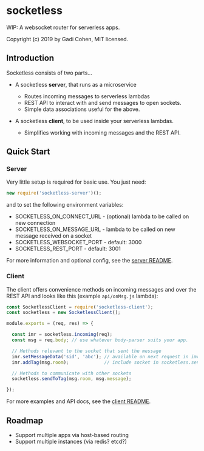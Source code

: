 # socketless

WIP: A websocket router for serverless apps.

Copyright (c) 2019 by Gadi Cohen, MIT licensed.

## Introduction

Socketless consists of two parts...

* A socketless **server**, that runs as a microservice
  * Routes incoming messages to serverless lambdas
  * REST API to interact with and send messages to open sockets.
  * Simple data associations useful for the above.

* A socketless **client**, to be used inside your serverless lambdas.
  * Simplifies working with incoming messages and the REST API.

## Quick Start

### Server

Very little setup is required for basic use.  You just need:

```js
new require('socketless-server')();
```

and to set the following environment variables:

* SOCKETLESS_ON_CONNECT_URL - (optional) lambda to be called on new connection
* SOCKETLESS_ON_MESSAGE_URL - lambda to be called on new message received on a socket
* SOCKETLESS_WEBSOCKET_PORT - default: 3000
* SOCKETLESS_REST_PORT - default: 3001

For more information and optional config, see the [server README](./server/README.md).

### Client

The client offers convenience methods on incoming messages and over the REST
API and looks like this (example `api/onMsg.js` lambda):

```js
const SocketlessClient = require('socketless-client');
const socketless = new SocketlessClient();

module.exports = (req, res) => {

  const imr = socketless.incoming(req);
  const msg = req.body; // use whatever body-parser suits your app.

  // Methods relevant to the socket that sent the message
  imr.setMessageData('sid', 'abc'); // available on next request in imr.data
  imr.addTag(msg.room);             // include socket in socketless.sendToTag

  // Methods to communicate with other sockets
  socketless.sendToTag(msg.room, msg.message);

});
```

For more examples and API docs, see the [client README](./client/README.md).

## Roadmap

* Support multiple apps via host-based routing
* Support multiple instances (via redis? etcd?)
